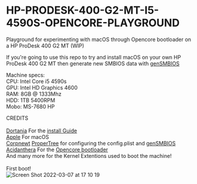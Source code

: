 # HP-PRODESK-400-G2-MT-I5-4590S-OPENCORE-PLAYGROUND
Playground for experimenting with macOS through Opencore bootloader on a HP ProDesk 400 G2 MT (WIP)


If you're going to use this repo to try and install macOS on your own HP ProDesk 400 G2 MT then generate new SMBIOS data with [genSMBIOS](https://github.com/corpnewt/GenSMBIOS)


Machine specs: <br />
CPU: Intel Core i5 4590s <br />
GPU: Intel HD Graphics 4600 <br />
RAM: 8GB @ 1333Mhz <br />
HDD: 1TB 5400RPM <br />
Mobo: MS-7680 HP <br />

CREDITS <br />
<br />
[Dortania](https://github.com/dortania) For the [install Guide](https://dortania.github.io/OpenCore-Install-Guide/) <br />
[Apple](https://github.com/apple) For macOS <br />
[Corpnewt](https://github.com/corpnewt) [ProperTree](https://github.com/corpnewt/ProperTree) for configuring the config.plist and [genSMBIOS](https://github.com/corpnewt/GenSMBIOS) <br />
[Acidanthera](https://github.com/acidanthera) For the [Opencore bootloader](https://github.com/acidanthera/OpenCorePkg) <br />
And many more for the Kernel Extentions used to boot the machine!<br />
<br />
First boot! <br />
![Screen Shot 2022-03-07 at 17 10 19](https://user-images.githubusercontent.com/36078103/157072930-484087fa-310d-4524-88ca-436db481e66f.png)<br />

